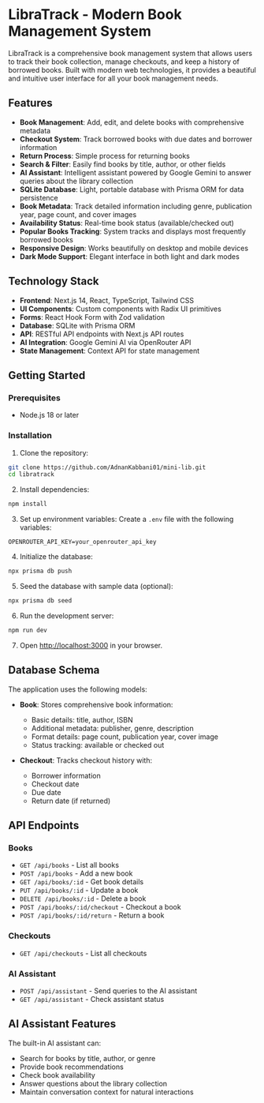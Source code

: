 # LibraTrack - Modern Book Management System

LibraTrack is a comprehensive book management system that allows users to track their book collection, manage checkouts, and keep a history of borrowed books. Built with modern web technologies, it provides a beautiful and intuitive user interface for all your book management needs.

## Features

- **Book Management**: Add, edit, and delete books with comprehensive metadata
- **Checkout System**: Track borrowed books with due dates and borrower information
- **Return Process**: Simple process for returning books
- **Search & Filter**: Easily find books by title, author, or other fields
- **AI Assistant**: Intelligent assistant powered by Google Gemini to answer queries about the library collection
- **SQLite Database**: Light, portable database with Prisma ORM for data persistence
- **Book Metadata**: Track detailed information including genre, publication year, page count, and cover images
- **Availability Status**: Real-time book status (available/checked out)
- **Popular Books Tracking**: System tracks and displays most frequently borrowed books
- **Responsive Design**: Works beautifully on desktop and mobile devices
- **Dark Mode Support**: Elegant interface in both light and dark modes

## Technology Stack

- **Frontend**: Next.js 14, React, TypeScript, Tailwind CSS
- **UI Components**: Custom components with Radix UI primitives
- **Forms**: React Hook Form with Zod validation
- **Database**: SQLite with Prisma ORM
- **API**: RESTful API endpoints with Next.js API routes
- **AI Integration**: Google Gemini AI via OpenRouter API
- **State Management**: Context API for state management

## Getting Started

### Prerequisites

- Node.js 18 or later

### Installation

1. Clone the repository:

```bash
git clone https://github.com/AdnanKabbani01/mini-lib.git
cd libratrack
```

2. Install dependencies:

```bash
npm install
```

3. Set up environment variables:
   Create a `.env` file with the following variables:

```
OPENROUTER_API_KEY=your_openrouter_api_key
```

4. Initialize the database:

```bash
npx prisma db push
```

5. Seed the database with sample data (optional):

```bash
npx prisma db seed
```

6. Run the development server:

```bash
npm run dev
```

7. Open [http://localhost:3000](http://localhost:3000) in your browser.

## Database Schema

The application uses the following models:

- **Book**: Stores comprehensive book information:

  - Basic details: title, author, ISBN
  - Additional metadata: publisher, genre, description
  - Format details: page count, publication year, cover image
  - Status tracking: available or checked out

- **Checkout**: Tracks checkout history with:
  - Borrower information
  - Checkout date
  - Due date
  - Return date (if returned)

## API Endpoints

### Books

- `GET /api/books` - List all books
- `POST /api/books` - Add a new book
- `GET /api/books/:id` - Get book details
- `PUT /api/books/:id` - Update a book
- `DELETE /api/books/:id` - Delete a book
- `POST /api/books/:id/checkout` - Checkout a book
- `POST /api/books/:id/return` - Return a book

### Checkouts

- `GET /api/checkouts` - List all checkouts

### AI Assistant

- `POST /api/assistant` - Send queries to the AI assistant
- `GET /api/assistant` - Check assistant status

## AI Assistant Features

The built-in AI assistant can:

- Search for books by title, author, or genre
- Provide book recommendations
- Check book availability
- Answer questions about the library collection
- Maintain conversation context for natural interactions
